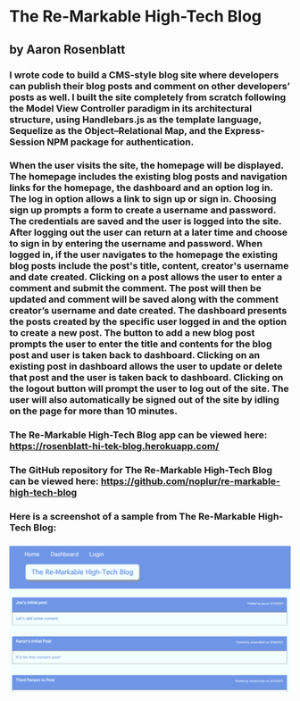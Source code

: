 # The Re-Markable High-Tech Blog
## by Aaron Rosenblatt

### I wrote code to build a CMS-style blog site where developers can publish their blog posts and comment on other developers’ posts as well. I built the site completely from scratch following the Model View Controller paradigm in its architectural structure, using Handlebars.js as the template language, Sequelize as the Object–Relational Map, and the Express-Session NPM package for authentication.

### When the user visits the site, the homepage will be displayed. The homepage includes the existing blog posts and navigation links for the homepage, the dashboard and an option log in. The log in option allows a link to sign up or sign in. Choosing sign up prompts a form to create a username and password. The credentials are saved and the user is logged into the site. After logging out the user can return at a later time and choose to sign in by entering the username and password. When logged in, if the user navigates to the homepage the existing blog posts include the post's title, content, creator's username and date created. Clicking on a post allows the user to enter a comment and submit the comment. The post will then be updated and comment will be saved along with the comment creator’s username and date created. The dashboard presents the posts created by the specific user logged in and the option to create a new post. The button to add a new blog post prompts the user to enter the title and contents for the blog post and user is taken back to dashboard. Clicking on an existing post in dashboard allows the user to update or delete that post and the user is taken back to dashboard. Clicking on the logout button will prompt the user to log out of the site. The user will also automatically be signed out of the site by idling on the page for more than 10 minutes.

### The Re-Markable High-Tech Blog app can be viewed here: https://rosenblatt-hi-tek-blog.herokuapp.com/

### The GitHub repository for The Re-Markable High-Tech Blog can be viewed here: https://github.com/noplur/re-markable-high-tech-blog

### Here is a screenshot of a sample from The Re-Markable High-Tech Blog:
### ![](./images/re-markable-high-tech-blog.jpg)